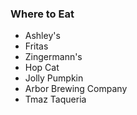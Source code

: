 ### Where to Eat

- Ashley's
- Fritas
- Zingermann's
- Hop Cat
- Jolly Pumpkin
- Arbor Brewing Company
- Tmaz Taqueria